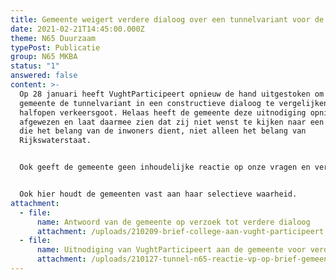 ```yaml
---
title: Gemeente weigert verdere dialoog over een tunnelvariant voor de N65
date: 2021-02-21T14:45:00.000Z
theme: N65 Duurzaam
typePost: Publicatie
group: N65 MKBA
status: "1"
answered: false
content: >-
  Op 28 januari heeft VughtParticipeert opnieuw de hand uitgestoken om met de
  gemeente de tunnelvariant in een constructieve dialoog te vergelijken met de
  halfopen verkeersgoot. Helaas heeft de gemeente deze uitnodiging opnieuw
  afgewezen en laat daarmee zien dat zij niet wenst te kijken naar een variant
  die het belang van de inwoners dient, niet alleen het belang van
  Rijkswaterstaat.


  Ook geeft de gemeente geen inhoudelijke reactie op onze vragen en verwijst naar enkele verschilpunten in de calculatie van de Lunettentunnel. In een constructieve dialoog hadden wij deze verschilpunten kunnen kwantificeren en vergelijken met de voordelen van de tunnelvariant wat betreft leefbaarheid en gezondheidswinst. Dat had een volledige vergelijking opgeleverd met de calculatie van de gemeente, waarin verzuimd is de kosten voor het aanpassen van het onderliggend wegennet en de kosten die gemaakt worden voor de N65 als onderdeel van project PHS (Programma Hoogfrequent Spoor) te betrekken. 


  Ook hier houdt de gemeenten vast aan haar selectieve waarheid.
attachment:
  - file:
      name: Antwoord van de gemeente op verzoek tot verdere dialoog
      attachment: /uploads/210209-brief-college-aan-vught-participeert.pdf
  - file:
      name: Uitnodiging van VughtParticipeert aan de gemeente voor verdere dialoog
      attachment: /uploads/210127-tunnel-n65-reactie-vp-op-brief-gemeente-dd-12-januari.vs10.pdf
---
```

